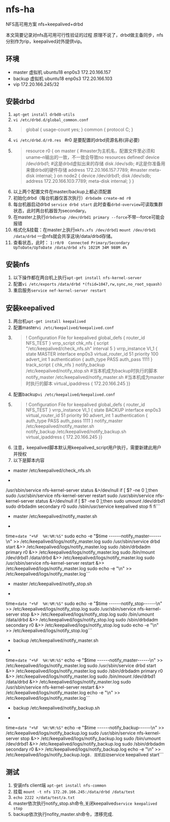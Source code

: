 # nfs-ha
NFS高可用方案 nfs+keepalived+drbd

本文简要记录对nfs高可用可行性验证的过程
原理不说了，drbd做主备同步，nfs分别作为rip，keepalived对外提供vip。

## 环境
- master 虚拟机 ubuntu18 enp0s3 172.20.166.157
- backup 虚拟机 ubuntu18 enp0s3 172.20.166.103
- vip 172.20.166.245/32

## 安装drbd
1. ```apt-get install drbd8-utils```
2. ```vi /etc/drbd.d/global_common.conf```
3. >global {
        usage-count yes;
}
common {
        protocol C;
}
4. ```vi /etc/drbd.d/r0.res ``` #r0 是要配置的drbd资源名称(非必要)
5. >resource r0 {
  on master { #master为主机名，配置文件里必须和uname–n输出的一致，不一致会导致no resources defined!
    device   /dev/drbd1; #这是drbd虚拟出来的存储
    disk     /dev/sdb; #这是你准备用来做drbd的硬件存储
    address  172.20.166.157:7789; #master
    meta-disk internal;
  }
  on node2 {
    device   /dev/drbd1;
    disk     /dev/sdb;
    address  172.20.166.103:7789;
    meta-disk internal;
  }
}
6. 以上两个配置文件在master/backup上都必须配置
7. 初始化drbd（每台机器仅首次执行）```drbdadm create-md r0 ```
8. 每台机器启动drbd ```service drbd start``` 此时查看```drbd-overview```可读取集群状态，此时两台机器皆为secondary。
9. 在master上执行```drbdsetup /dev/drbd1 primary --force```不带--force可能会报错
10. 格式化&挂载：在master上执行```mkfs.xfs /dev/drbd1``` ```mount /dev/drbd1 /data/drbd``` 一会nfs就会共享这块/data/drbd存储。
11. 查看状态，此时： ```1:r0/0  Connected Primary/Secondary UpToDate/UpToDate /data/drbd xfs 1021M 34M 988M 4%```

## 安装nfs
1. 以下操作都在两台机上执行```apt-get install nfs-kernel-server```
2. 配置```vi /etc/exports``` ```/data/drbd *(fsid=1047,rw,sync,no_root_squash)```
3. 重启服务```service nef-kernel-server restart```

## 安装keepalived
1. 两台机```apt-get install keepalived```
2. 配置master```vi /etc/keepalived/keepalived.conf```
3. >! Configuration File for keepalived
    global_defs {
        router_id NFS_TEST
    }
    vrrp_script chk_nfs {
        script "/etc/keepalived/check_nfs.sh"
        interval 5
    }
    vrrp_instance VI_1 {
        state MASTER
        interface enp0s3
        virtual_router_id 51
        priority 100
        advert_int 1
        authentication {
            auth_type PASS
            auth_pass 1111
        }
        track_script {
            chk_nfs
        }
        notify_backup /etc/keepalived/notify_stop.sh          #当本机成为backup时执行的脚本
        notify_master /etc/keepalived/notify_master.sh      #当本机成为master时执行的脚本
        virtual_ipaddress {
            172.20.166.245
        }}
4. 配置backup```vi /etc/keepalived/keepalived.conf```
5. >! Configuration File for keepalived
    global_defs {
        router_id NFS_TEST
    }
    vrrp_instance VI_1 {
        state BACKUP
        interface enp0s3
        virtual_router_id 51
        priority 90
        advert_int 1
        authentication {
            auth_type PASS
            auth_pass 1111
        }
        notify_master /etc/keepalived/notify_master.sh         
        notify_backup /etc/keepalived/notify_backup.sh         
        virtual_ipaddress {
            172.20.166.245
    }}
6. 注意，keepalived脚本默认用keepalived_script用户执行，需要新建此用户并授权
7. 以下是脚本内容
  - master /etc/keepalived/check_nfs.sh
  - ```#!/bin/sh
/usr/sbin/service nfs-kernel-server status &>/dev/null
if [ $? -ne 0 ];then
    sudo /usr/sbin/service nfs-kernel-server restart
    sudo /usr/sbin/service nfs-kernel-server status &>/dev/null
    if [ $? -ne 0 ];then
        sudo umount /dev/drbd1
        sudo drbdadm secondary r0
        sudo /sbin/usr/service keepalived stop
    fi
fi```
  - master /etc/keepalived/notify_master.sh 
  - ```#!/bin/bash
time=`date "+%F  %H:%M:%S"`
sudo echo -e "$time    ------notify_master------\n" >> /etc/keepalived/logs/notify_master.log
sudo /usr/sbin/service drbd start &>> /etc/keepalived/logs/notify_master.log
sudo /sbin/drbdadm primary r0 &>> /etc/keepalived/logs/notify_master.log
sudo /bin/mount /dev/drbd1 /data/drbd &>> /etc/keepalived/logs/notify_master.log
sudo /usr/sbin/service nfs-kernel-server restart &>> /etc/keepalived/logs/notify_master.log
sudo echo -e "\n" >> /etc/keepalived/logs/notify_master.log```
  - master /etc/keepalived/notify_stop.sh 
  - ```#!/bin/bash
time=`date "+%F  %H:%M:%S"`
sudo echo -e "$time  ------notify_stop------\n" >> /etc/keepalived/logs/notify_stop.log
sudo /usr/sbin/service nfs-kernel-server stop &>> /etc/keepalived/logs/notify_stop.log
sudo /bin/umount /data/drbd &>> /etc/keepalived/logs/notify_stop.log
sudo /sbin/drbdadm secondary r0 &>> /etc/keepalived/logs/notify_stop.log
sudo echo -e "\n" >> /etc/keepalived/logs/notify_stop.log```
  - backup /etc/keepalived/notify_master.sh
  - ```#!/bin/bash
time=`date "+%F  %H:%M:%S"`
echo -e "$time    ------notify_master------\n" >> /etc/keepalived/logs/notify_master.log
sudo /usr/sbin/service drbd start &>> /etc/keepalived/logs/notify_master.log
sudo /sbin/drbdadm primary r0 &>> /etc/keepalived/logs/notify_master.log
sudo /bin/mount /dev/drbd1 /data/drbd &>> /etc/keepalived/logs/notify_master.log
sudo /usr/sbin/service nfs-kernel-server restart &>> /etc/keepalived/logs/notify_master.log
echo -e "\n" >> /etc/keepalived/logs/notify_master.log```
  - backup /etc/keepalived/notify_backup.sh
  - ```#!/bin/bash
time=`date "+%F  %H:%M:%S"`
echo -e "$time    ------notify_backup------\n" >> /etc/keepalived/logs/notify_backup.log
sudo /usr/sbin/service nfs-kernel-server stop &>> /etc/keepalived/logs/notify_backup.log
sudo /bin/umount /dev/drbd1 &>> /etc/keepalived/logs/notify_backup.log
sudo /sbin/drbdadm secondary r0 &>> /etc/keepalived/logs/notify_backup.log
echo -e "\n" >> /etc/keepalived/logs/notify_backup.log```
8. 双机启动 ```service keepalived start```

## 测试
1. 安装nfs client端 ```apt-get install nfs-common```
2. 挂载 ```mount -t nfs 172.20.166.245:/data/drbd /data/test ```
3. ```echo 2222 >/data/test/a.txt```
4. master依次执行notify_stop.sh命令,关闭keepalived```service keepalived stop```
5. backup依次执行nofity_master.sh命令，漂移完成.
